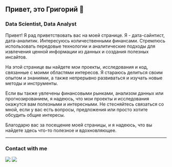 ## Привет, это Григорий 👋
### Data Scientist, Data Analyst

Привет! Я рад приветствовать вас на моей странице. Я - дата-сайнтист, дата-аналитик. Интересуюсь количественными финансами. Стремлюсь использовать передовые технологии и аналитические подходы для извлечения ценной информации из данных и создания полезных инсайтов.

На этой странице вы найдете мои проекты, исследования и код, связанные с моими областями интересов. Я стараюсь делиться своим опытом и знаниями, а также непрерывно развиваться и изучать новые методы и инструменты.

Если вы также увлечены финансовыми рынками, анализом данных или прогнозированием, я надеюсь, что мои проекты и исследования окажутся вам полезными и интересными. Не стесняйтесь связаться со мной, если у вас есть вопросы, предложения или просто хотите обсудить общие интересы.

Благодарю вас за посещение моей страницы, и я надеюсь, что вы найдете здесь что-то полезное и вдохновляющее.

*************************************************************


### Contact with me
<a href= "https://www.linkedin.com/in/kogriv/"><img src="https://img.icons8.com/color/48/000000/linkedin.png"/></a>
<a href= "mailto:kogriv@gmail.com"><img src="https://img.icons8.com/color/48/000000/message-squared.png"/></a>

<!--
**kogriv/kogriv** is a ✨ _special_ ✨ repository because its `README.md` (this file) appears on your GitHub profile.

Here are some ideas to get you started:

- 🔭 I’m currently working on ...
- 🌱 I’m currently learning ...
- 👯 I’m looking to collaborate on ...
- 🤔 I’m looking for help with ...
- 💬 Ask me about ...
- 📫 How to reach me: ...
- 😄 Pronouns: ...
- ⚡ Fun fact: ...
-->
